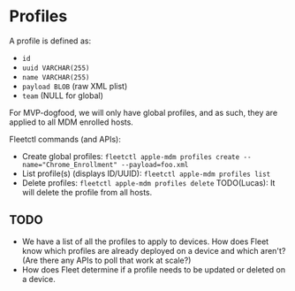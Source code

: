 # Profiles

A profile is defined as:
- `id`
- `uuid VARCHAR(255)`
- `name VARCHAR(255)`
- `payload BLOB` (raw XML plist)
- `team` (NULL for global)

For MVP-dogfood, we will only have global profiles, and as such, they are applied to all MDM enrolled hosts.

Fleetctl commands (and APIs):
- Create global profiles:
	`fleetctl apple-mdm profiles create --name="Chrome_Enrollment" --payload=foo.xml`
- List profile(s) (displays ID/UUID):
	`fleetctl apple-mdm profiles list`
- Delete profiles:
	`fleetctl apple-mdm profiles delete`
  TODO(Lucas): It will delete the profile from all hosts.

## TODO

- We have a list of all the profiles to apply to devices. How does Fleet know which profiles are
already deployed on a device and which aren't? (Are there any APIs to poll that work at scale?)
- How does Fleet determine if a profile needs to be updated or deleted on a device.
